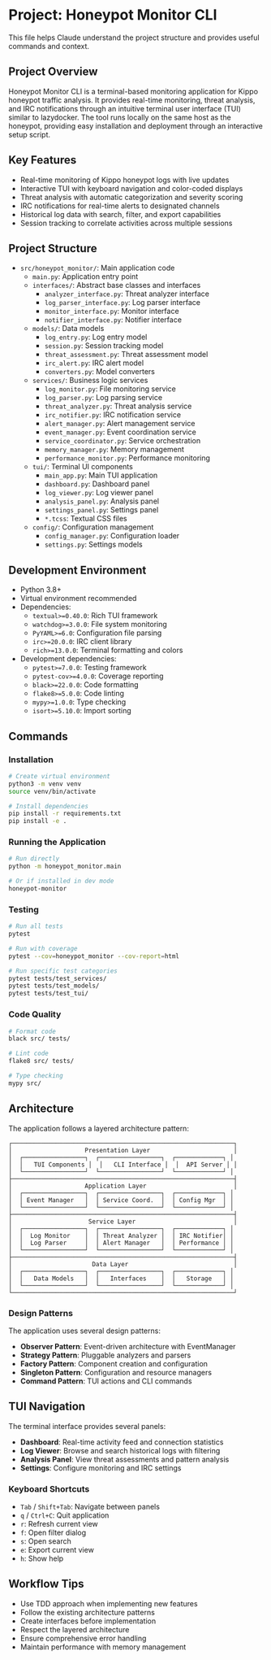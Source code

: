 # Project: Honeypot Monitor CLI

This file helps Claude understand the project structure and provides useful commands and context.

## Project Overview

Honeypot Monitor CLI is a terminal-based monitoring application for Kippo honeypot traffic analysis. It provides real-time monitoring, threat analysis, and IRC notifications through an intuitive terminal user interface (TUI) similar to lazydocker. The tool runs locally on the same host as the honeypot, providing easy installation and deployment through an interactive setup script.

## Key Features

- Real-time monitoring of Kippo honeypot logs with live updates
- Interactive TUI with keyboard navigation and color-coded displays
- Threat analysis with automatic categorization and severity scoring
- IRC notifications for real-time alerts to designated channels
- Historical log data with search, filter, and export capabilities
- Session tracking to correlate activities across multiple sessions

## Project Structure

- `src/honeypot_monitor/`: Main application code
  - `main.py`: Application entry point
  - `interfaces/`: Abstract base classes and interfaces
    - `analyzer_interface.py`: Threat analyzer interface
    - `log_parser_interface.py`: Log parser interface
    - `monitor_interface.py`: Monitor interface
    - `notifier_interface.py`: Notifier interface
  - `models/`: Data models
    - `log_entry.py`: Log entry model
    - `session.py`: Session tracking model
    - `threat_assessment.py`: Threat assessment model
    - `irc_alert.py`: IRC alert model
    - `converters.py`: Model converters
  - `services/`: Business logic services
    - `log_monitor.py`: File monitoring service
    - `log_parser.py`: Log parsing service
    - `threat_analyzer.py`: Threat analysis service
    - `irc_notifier.py`: IRC notification service
    - `alert_manager.py`: Alert management service
    - `event_manager.py`: Event coordination service
    - `service_coordinator.py`: Service orchestration
    - `memory_manager.py`: Memory management
    - `performance_monitor.py`: Performance monitoring
  - `tui/`: Terminal UI components
    - `main_app.py`: Main TUI application
    - `dashboard.py`: Dashboard panel
    - `log_viewer.py`: Log viewer panel
    - `analysis_panel.py`: Analysis panel
    - `settings_panel.py`: Settings panel
    - `*.tcss`: Textual CSS files
  - `config/`: Configuration management
    - `config_manager.py`: Configuration loader
    - `settings.py`: Settings models

## Development Environment

- Python 3.8+
- Virtual environment recommended
- Dependencies:
  - `textual>=0.40.0`: Rich TUI framework
  - `watchdog>=3.0.0`: File system monitoring
  - `PyYAML>=6.0`: Configuration file parsing
  - `irc>=20.0.0`: IRC client library
  - `rich>=13.0.0`: Terminal formatting and colors
- Development dependencies:
  - `pytest>=7.0.0`: Testing framework
  - `pytest-cov>=4.0.0`: Coverage reporting
  - `black>=22.0.0`: Code formatting
  - `flake8>=5.0.0`: Code linting
  - `mypy>=1.0.0`: Type checking
  - `isort>=5.10.0`: Import sorting

## Commands

### Installation

```bash
# Create virtual environment
python3 -m venv venv
source venv/bin/activate

# Install dependencies
pip install -r requirements.txt
pip install -e .
```

### Running the Application

```bash
# Run directly
python -m honeypot_monitor.main

# Or if installed in dev mode
honeypot-monitor
```

### Testing

```bash
# Run all tests
pytest

# Run with coverage
pytest --cov=honeypot_monitor --cov-report=html

# Run specific test categories
pytest tests/test_services/
pytest tests/test_models/
pytest tests/test_tui/
```

### Code Quality

```bash
# Format code
black src/ tests/

# Lint code
flake8 src/ tests/

# Type checking
mypy src/
```

## Architecture

The application follows a layered architecture pattern:

```ascii
┌─────────────────────────────────────────────────────────────┐
│                    Presentation Layer                       │
│  ┌─────────────────┐  ┌─────────────────┐  ┌─────────────┐ │
│  │   TUI Components │  │   CLI Interface │  │  API Server │ │
│  └─────────────────┘  └─────────────────┘  └─────────────┘ │
├─────────────────────────────────────────────────────────────┤
│                    Application Layer                        │
│  ┌─────────────────┐  ┌─────────────────┐  ┌─────────────┐ │
│  │ Event Manager   │  │ Service Coord.  │  │ Config Mgr  │ │
│  └─────────────────┘  └─────────────────┘  └─────────────┘ │
├─────────────────────────────────────────────────────────────┤
│                     Service Layer                           │
│  ┌─────────────────┐  ┌─────────────────┐  ┌─────────────┐ │
│  │  Log Monitor    │  │ Threat Analyzer │  │ IRC Notifier│ │
│  │  Log Parser     │  │ Alert Manager   │  │ Performance │ │
│  └─────────────────┘  └─────────────────┘  └─────────────┘ │
├─────────────────────────────────────────────────────────────┤
│                      Data Layer                             │
│  ┌─────────────────┐  ┌─────────────────┐  ┌─────────────┐ │
│  │   Data Models   │  │   Interfaces    │  │   Storage   │ │
│  └─────────────────┘  └─────────────────┘  └─────────────┘ │
└─────────────────────────────────────────────────────────────┘
```

### Design Patterns

The application uses several design patterns:

- **Observer Pattern**: Event-driven architecture with EventManager
- **Strategy Pattern**: Pluggable analyzers and parsers
- **Factory Pattern**: Component creation and configuration
- **Singleton Pattern**: Configuration and resource managers
- **Command Pattern**: TUI actions and CLI commands

## TUI Navigation

The terminal interface provides several panels:

- **Dashboard**: Real-time activity feed and connection statistics
- **Log Viewer**: Browse and search historical logs with filtering
- **Analysis Panel**: View threat assessments and pattern analysis
- **Settings**: Configure monitoring and IRC settings

### Keyboard Shortcuts

- `Tab` / `Shift+Tab`: Navigate between panels
- `q` / `Ctrl+C`: Quit application
- `r`: Refresh current view
- `f`: Open filter dialog
- `s`: Open search
- `e`: Export current view
- `h`: Show help

## Workflow Tips

- Use TDD approach when implementing new features
- Follow the existing architecture patterns
- Create interfaces before implementation
- Respect the layered architecture
- Ensure comprehensive error handling
- Maintain performance with memory management

